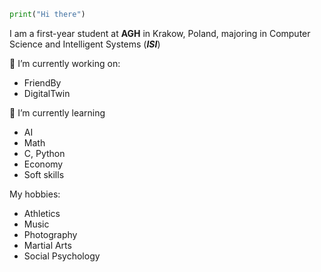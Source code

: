 ```python
print("Hi there")
```
I am a first-year student at **AGH** in Krakow, Poland, majoring in Computer Science and Intelligent Systems (***ISI***) 

🔭 I’m currently working on:
-  FriendBy
-  DigitalTwin

🌱 I’m currently learning
- AI
- Math
- C, Python
- Economy
- Soft skills

My hobbies:
- Athletics
- Music
- Photography
- Martial Arts
- Social Psychology
